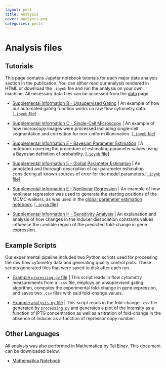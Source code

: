 ```yaml
---
layout: post
title: Analysis
cover: analysis.png
categories: posts
---
```


# Analysis files

## Tutorials
This page contains Jupyter notebook tutorials for each major data analysis section in the publication. You can either read our analysis rendered in HTML or download the `.ipynb` file and run the analysis on your own machine. All necessary data files can be accessed from the [data](http://rpgroup-pboc.github.io/mwc_induction/2017/02/20/data.html) page.


* [Supplemental Information B - Unsupervised Gating](../../../../code/notebooks/SI_B_unsupervised_gating.html) \| An example of how our automated gating function works on raw flow cytometry data. [\[`.ipynb` file\]](../../../../code/notebooks/SI_B_unsupervised_gating.ipynb)

* [Supplemental Information C - Single-Cell Microscopy](../../../../code/notebooks/SI_C_microscopy.html) \| An example of how microscopy images were processed including single-cell segmentation and correction for non-uniform illumination. [\[`.ipynb` file\]](../../../../code/notebooks/SI_C_microscopy.ipynb)

* [Supplemental Information E - Bayesian Parameter Estimation](../../../../code/notebooks/SI_E_bayesian_parameter_estimation.html) \| A notebook covering the procedure of estimating parameter values using a Bayesian definition of probability. [\[`.ipynb` file\]](../../../../code/notebooks/SI_E_bayesian_parameter_estimation.ipynb)

* [Supplemental Information E - Global Parameter Estimation](../../../../code/notebooks/SI_E_global_fit.html) \| An annotated and thorough description of our parameter estimation considering all known
sources of error for the model parameters.[\[`.ipynb` file\]](../../../../code/notebooks/SI_E_global_fit.ipynb)

* [Supplemental Information E - Nonlinear Regression](../../../../code/notebooks/SI_E_nonlinear_regression.html) \| An example of how nonlinear regression was used to generate the starting positions of the MCMC walkers, as was used in the [global parameter estimation notebook](../../../../code/notebooks/SI_E_global_fits.html). [\[`.ipynb` file\]](../../../../code/notebooks/SI_E_nonlinear_regression.ipynb)

* [Supplemental Information H - Sensitivity Analysis](../../../../code/notebooks/SI_H_sensitivity.html) \| An explanation and analysis of how changes in the inducer dissociation constants values influence the credible region of the predicted fold-change in gene expression.


## Example Scripts

Our experimental pipeline included two Python scripts used for processing the
raw flow cytometry data and generating quality control plots. These scripts generated files that were saved to disk after each run.

* [Example `processing.py` file](../../../../code/examples/example_processing.py) \| This script reads in flow cytometry measurements from a `.csv` file, employs an unsupervised gating algorithm, computes the experimental fold-change in gene expression, and saves two `.csv` files with said fold-change values.

* [Example `analysis.py` file](../../../../code/examples/example_analysis.py) \| This script reads in the fold-change `.csv` file generated by [`processing.py`](../../../../code/examples/example_processing.py) and generates a plot of the intensity as a function of IPTG concentration as well as a titration of fold-change in the absence of inducer as a function of repressor copy number.


## Other Languages

All analysis was also performed in Mathematica by Tal Einav. This document can be downloaded below.


* [Mathematica Notebook](../../../../supporting_information.nb)
